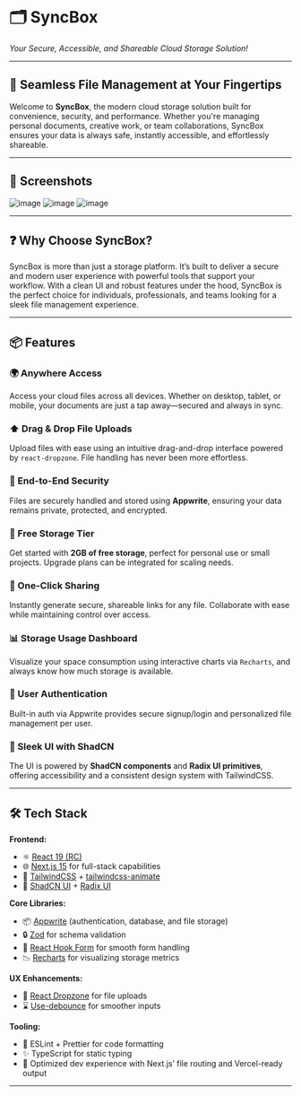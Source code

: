 # 🗂️ SyncBox  
_Your Secure, Accessible, and Shareable Cloud Storage Solution!_

---

## 🚀 Seamless File Management at Your Fingertips

Welcome to **SyncBox**, the modern cloud storage solution built for convenience, security, and performance. Whether you're managing personal documents, creative work, or team collaborations, SyncBox ensures your data is always safe, instantly accessible, and effortlessly shareable.

---

## 📸 Screenshots

![image](https://github.com/user-attachments/assets/3ce03561-a902-4625-9262-7ab8188e8ca3)
![image](https://github.com/user-attachments/assets/4e8ae455-f92f-4605-a2c0-1a1c15ce33b4)
![image](https://github.com/user-attachments/assets/bdff8c9a-18a4-4d23-ab4e-0ba8cec5f8f5)


---

## ❓ Why Choose SyncBox?

SyncBox is more than just a storage platform. It’s built to deliver a secure and modern user experience with powerful tools that support your workflow. With a clean UI and robust features under the hood, SyncBox is the perfect choice for individuals, professionals, and teams looking for a sleek file management experience.

---

## 📦 Features

### 🌍 Anywhere Access  
Access your cloud files across all devices. Whether on desktop, tablet, or mobile, your documents are just a tap away—secured and always in sync.

### ⬆️ Drag & Drop File Uploads  
Upload files with ease using an intuitive drag-and-drop interface powered by `react-dropzone`. File handling has never been more effortless.

### 🔐 End-to-End Security  
Files are securely handled and stored using **Appwrite**, ensuring your data remains private, protected, and encrypted.

### 💾 Free Storage Tier  
Get started with **2GB of free storage**, perfect for personal use or small projects. Upgrade plans can be integrated for scaling needs.

### 🔗 One-Click Sharing  
Instantly generate secure, shareable links for any file. Collaborate with ease while maintaining control over access.

### 📊 Storage Usage Dashboard  
Visualize your space consumption using interactive charts via `Recharts`, and always know how much storage is available.

### 👤 User Authentication  
Built-in auth via Appwrite provides secure signup/login and personalized file management per user.

### 🎨 Sleek UI with ShadCN  
The UI is powered by **ShadCN components** and **Radix UI primitives**, offering accessibility and a consistent design system with TailwindCSS.

---

## 🛠️ Tech Stack

**Frontend:**
- ⚛️ [React 19 (RC)](https://react.dev)
- 🌐 [Next.js 15](https://nextjs.org) for full-stack capabilities
- 💨 [TailwindCSS](https://tailwindcss.com) + [tailwindcss-animate](https://github.com/benface/tailwindcss-animate)
- 🧩 [ShadCN UI](https://ui.shadcn.com) + [Radix UI](https://www.radix-ui.com)

**Core Libraries:**
- 📦 [Appwrite](https://appwrite.io) (authentication, database, and file storage)
- 🔒 [Zod](https://zod.dev) for schema validation
- 🧮 [React Hook Form](https://react-hook-form.com) for smooth form handling
- 📉 [Recharts](https://recharts.org) for visualizing storage metrics

**UX Enhancements:**
- 🔁 [React Dropzone](https://react-dropzone.js.org) for file uploads
- ⌛ [Use-debounce](https://www.npmjs.com/package/use-debounce) for smoother inputs

**Tooling:**
- 🧹 ESLint + Prettier for code formatting
- ✨ TypeScript for static typing
- 🚀 Optimized dev experience with Next.js’ file routing and Vercel-ready output


---
